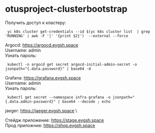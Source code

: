 # otusproject-clusterbootstrap

Получить доступ к кластеру:
```
 yc k8s cluster get-credentials --id $(yc k8s cluster list  | grep 'RUNNING' | awk -F '|' '{print $2}')  --external --force
```

Argocd: https://argocd.evgsh.space \
Username: admin \
Узнать пароль:
```
 kubectl -n argocd get secret argocd-initial-admin-secret -o jsonpath="{.data.password}" | base64 -d
```

Grafana: https://grafana.evgsh.space \
Username: admin \
Узнать пароль: 
```
 kubectl get secret --namespace infra grafana -o jsonpath="{.data.admin-password}" | base64 --decode ; echo
```
jaeger: https://jaeger.evgsh.space \

Стейдж приложение: https://stage.evgsh.space \
Прод приложние: https://shop.evgsh.space 


